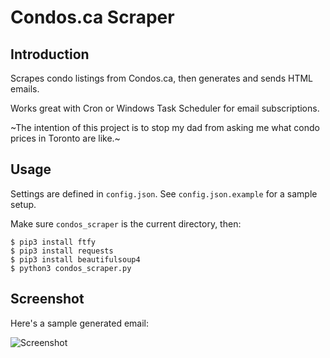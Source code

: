 # Condos.ca Scraper

## Introduction

Scrapes condo listings from Condos.ca, then generates and sends HTML emails.

Works great with Cron or Windows Task Scheduler for email subscriptions.

~The intention of this project is to stop my dad from asking me what condo prices in Toronto are like.~

## Usage

Settings are defined in `config.json`. See `config.json.example` for a sample setup.

Make sure `condos_scraper` is the current directory, then:

```
$ pip3 install ftfy
$ pip3 install requests
$ pip3 install beautifulsoup4
$ python3 condos_scraper.py
```

## Screenshot

Here's a sample generated email:

![Screenshot](http://andrewwang.ca/static/20170820/screenshot.png)
